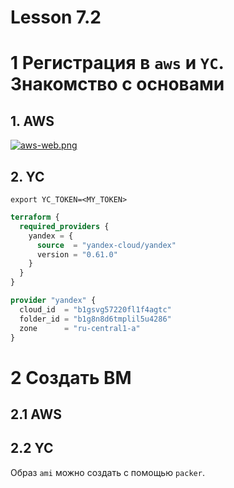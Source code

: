 # Lesson 7.2

# 1 Регистрация в `aws` и `YC`. Знакомство с основами
## 1. AWS
[![aws-web.png](https://i.postimg.cc/K8HNpdYb/aws-web.png)](https://postimg.cc/cvfwrkYk)
## 2. YC
```shell
export YC_TOKEN=<MY_TOKEN>
```
```terraform
terraform {
  required_providers {
    yandex = {
      source  = "yandex-cloud/yandex"
      version = "0.61.0"
    }
  }
}

provider "yandex" {
  cloud_id  = "b1gsvg57220fl1f4agtc"
  folder_id = "b1g8n8d6tmplil5u4286"
  zone      = "ru-central1-a"
}
```

# 2 Создать ВМ
## 2.1 AWS

## 2.2 YC


Образ `ami` можно создать с помощью `packer`.